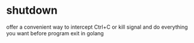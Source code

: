 # shutdown
offer a convenient way to intercept Ctrl+C or kill signal and do everything you want before program exit in golang
